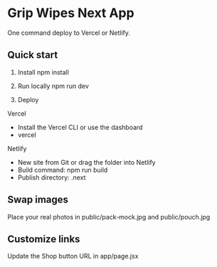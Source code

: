 # Grip Wipes Next App

One command deploy to Vercel or Netlify.

## Quick start

1. Install
   npm install

2. Run locally
   npm run dev

3. Deploy

Vercel
- Install the Vercel CLI or use the dashboard
- vercel

Netlify
- New site from Git or drag the folder into Netlify
- Build command: npm run build
- Publish directory: .next

## Swap images
Place your real photos in public/pack-mock.jpg and public/pouch.jpg

## Customize links
Update the Shop button URL in app/page.jsx

